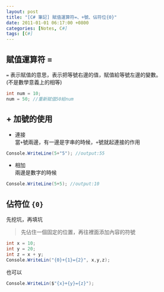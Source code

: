 ```yaml
---
layout: post
title: "[C# 筆記] 賦值運算符=、+號、佔符位{0}"
date: 2011-01-01 06:17:00 +0800
categories: [Notes, C#]
tags: [C#]
---
```


## 賦值運算符 =

`=` 表示賦值的意思，表示把等號右邊的值，賦值給等號左邊的變數。    
(不是數學意義上的相等)

```c#
int num = 10;
num = 50; //重新賦值50給num
```

## + 加號的使用
- 連接   
當`+`號兩邊，有一邊是字串的時候，`+`號就起連接的作用
```c#
Console.WriteLine(5+"5"); //output:55
```
- 相加   
兩邊是數字的時候
```c#
Console.WriteLine(5+5); //output:10
```

## 佔符位 `{0}`
先挖坑，再填坑
> 先佔住一個固定的位置，再往裡面添加內容的符號

```c#
int x = 10;
int y = 20;
int z = x + y;
Console.WriteLin("{0}+{1}={2}", x,y,z);
```
也可以
```c#
Console.WriteLin($"{x}+{y}={z}");
```